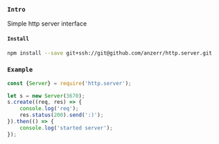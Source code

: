 
### `Intro`
Simple http server interface

#### `Install`
``` bash
npm install --save git+ssh://git@github.com/anzerr/http.server.git
```

### `Example`
``` javascript
const {Server} = require('http.server');

let s = new Server(3670);
s.create((req, res) => {
	console.log('req');
	res.status(200).send(':)');
}).then(() => {
	console.log('started server');
});
```
